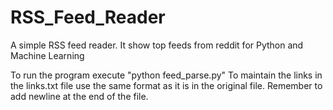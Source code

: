 # RSS_Feed_Reader
A simple RSS feed reader. It show top feeds from reddit for Python and Machine Learning

To run the program execute "python feed_parse.py"
To maintain the links in the links.txt file use the same format as it is in the original file.
Remember to add newline at the end of the file.
